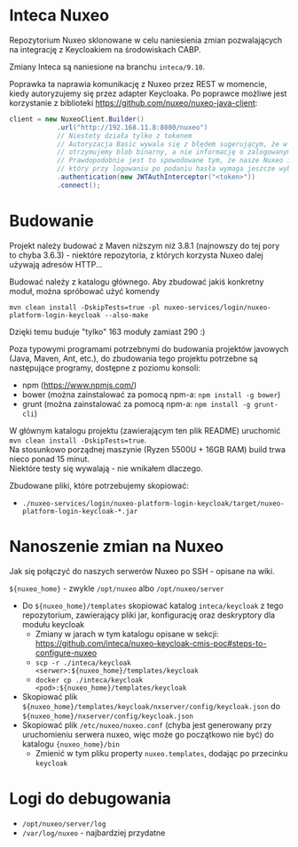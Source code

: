 # Inteca Nuxeo

Repozytorium Nuxeo sklonowane w celu naniesienia zmian pozwalających na integrację z Keycloakiem na środowiskach CABP.

Zmiany Inteca są naniesione na branchu `inteca/9.10`.

Poprawka ta naprawia komunikację z Nuxeo przez REST w momencie, kiedy autoryzujemy się przez adapter Keycloaka.
Po poprawce możliwe jest korzystanie z biblioteki https://github.com/nuxeo/nuxeo-java-client:
```java
client = new NuxeoClient.Builder()
            .url("http://192.168.11.8:8080/nuxeo")
            // Niestety działa tylko z tokenem
            // Autoryzacja Basic wywala się z błędem sugerującym, że w odpowiedzi z serwera
            // otrzymujemy blob binarny, a nie informację o zalogowanym użytkowniku.
            // Prawdopodobnie jest to spowodowane tym, że nasze Nuxeo integruje się z CALoginem,
            // który przy logowaniu po podaniu hasła wymaga jeszcze wybrania placówki pracownika.
            .authentication(new JWTAuthInterceptor("<token>"))
            .connect();
```

# Budowanie

Projekt należy budować z Maven niższym niż 3.8.1 (najnowszy do tej pory to chyba 3.6.3) - niektóre repozytoria, z których
korzysta Nuxeo dalej używają adresów HTTP...

Budować należy z katalogu głównego. Aby zbudować jakiś konkretny moduł, można spróbować użyć komendy
```
mvn clean install -DskipTests=true -pl nuxeo-services/login/nuxeo-platform-login-keycloak --also-make
```
Dzięki temu buduje "tylko" 163 moduły zamiast 290 :)

Poza typowymi programami potrzebnymi do budowania projektów javowych (Java, Maven, Ant, etc.), do zbudowania tego projektu potrzebne są następujące programy, dostępne z poziomu konsoli:
- npm (https://www.npmjs.com/)
- bower (można zainstalować za pomocą npm-a: `npm install -g bower`)
- grunt (można zainstalować za pomocą npm-a: `npm install -g grunt-cli`)

W głównym katalogu projektu (zawierającym ten plik README) uruchomić `mvn clean install -DskipTests=true`.  
Na stosunkowo porządnej maszynie (Ryzen 5500U + 16GB RAM) build trwa nieco ponad 15 minut.  
Niektóre testy się wywalają - nie wnikałem dlaczego.

Zbudowane pliki, które potrzebujemy skopiować:
- `./nuxeo-services/login/nuxeo-platform-login-keycloak/target/nuxeo-platform-login-keycloak-*.jar`

# Nanoszenie zmian na Nuxeo

Jak się połączyć do naszych serwerów Nuxeo po SSH - opisane na wiki.

`${nuxeo_home}` - zwykle `/opt/nuxeo` albo `/opt/nuxeo/server`

- Do `${nuxeo_home}/templates` skopiować katalog `inteca/keycloak` z tego repozytorium, zawierający pliki jar, konfigurację oraz deskryptory dla modułu keycloak
    - Zmiany w jarach w tym katalogu opisane w sekcji: https://github.com/inteca/nuxeo-keycloak-cmis-poc#steps-to-configure-nuxeo
    - `scp -r ./inteca/keycloak <serwer>:${nuxeo_home}/templates/keycloak`
    - `docker cp ./inteca/keycloak <pod>:${nuxeo_home}/templates/keycloak`
- Skopiować plik `${nuxeo_home}/templates/keycloak/nxserver/config/keycloak.json` do `${nuxeo_home}/nxserver/config/keycloak.json`
- Skopiować plik `/etc/nuxeo/nuxeo.conf` (chyba jest generowany przy uruchomieniu serwera nuxeo, więc może go początkowo nie być) do katalogu `{nuxeo_home}/bin`
    - Zmienić w tym pliku property `nuxeo.templates`, dodając po przecinku `keycloak`

# Logi do debugowania
- `/opt/nuxeo/server/log`
- `/var/log/nuxeo` - najbardziej przydatne
